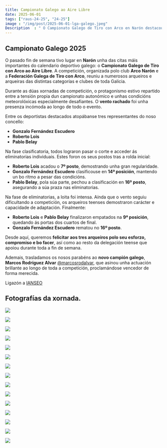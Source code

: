 ```yaml
---
title: Campionato Galego ao Aire Libre
date: 2025-06-01
tags: ["raus-24-25", "24-25"]
image : "/img/post/2025-06-01-lga-galego.jpeg"  
Description  : " O Campionato Galego de Tiro con Arco en Narón destacou polo vento e a alta competitividade. A proba reuniu a numerosos deportistas de toda Galicia. "
---
```


##  Campionato Galego  2025


O pasado fin de semana tivo lugar en **Narón** unha das citas máis importantes do calendario deportivo galego: o **Campionato Galego de Tiro con Arco ao Aire Libre**. A competición, organizada polo club **Arco Narón** e  a **Federación Galega de Tiro con Arco**, reuniu a numerosos arqueiros e arqueiras das distintas categorías e clubes de toda Galicia.

Durante as dúas xornadas de competición, o protagonismo estivo repartido entre a tensión propia dun campionato autonómico e unhas condicións meteorolóxicas especialmente desafiantes. O **vento rachado** foi unha presenza incómoda ao longo de todo o evento.

Entre os deportistas destacados atopábanse tres representantes do noso concello:
- **Gonzalo Fernández Escudero**  
- **Roberto Lois**  
- **Pablo Belay**

Na fase clasificatoria, todos lograron pasar o corte e acceder ás eliminatorias individuais. Estes foron os seus postos tras a rolda inicial:  
- **Roberto Lois** acadou o **7º posto**, demostrando unha gran regularidade.  
- **Gonzalo Fernández Escudero** clasificouse en **14ª posición**, mantendo un bo ritmo a pesar das condicións.  
- **Pablo Belay**, pola súa parte, pechou a clasificación en **16º posto**, asegurando a súa praza nas eliminatorias.

Na fase de eliminatorias, a loita foi intensa. Aínda que o vento seguiu dificultando a competición, os arqueiros teenses demostraron carácter e capacidade de adaptación. Finalmente:  
- **Roberto Lois** e **Pablo Belay** finalizaron empatados na **9ª posición**, quedando ás portas dos cuartos de final.  
- **Gonzalo Fernández Escudero** rematou no **16º posto**.


Desde aquí, queremos **felicitar aos tres arqueiros polo seu esforzo, compromiso e bo facer**, así como ao resto da delegación teense que apoiou durante toda a fin de semana.

Ademais, trasladamos os nosos parabéns ao **novo campión galego**, **Marcos Rodríguez Alvar** [@marcosrodalvar](https://www.instagram.com/marcosrodalvar), que asinou unha actuación brillante ao longo de toda a competición, proclamándose vencedor de forma merecida.




Ligazón a [IANSEO](https://www.ianseo.net/Details.php?toid=21485)



## Fotografías da xornada.

![](../2025-06-01-LGA-xor4-campGalego/00.jpeg)

![](../2025-06-01-LGA-xor4-campGalego/01.jpeg)

![](../2025-06-01-LGA-xor4-campGalego/02.jpeg)

![](../2025-06-01-LGA-xor4-campGalego/03.jpeg)

![](../2025-06-01-LGA-xor4-campGalego/04.jpeg)

![](../2025-06-01-LGA-xor4-campGalego/05.jpeg)

![](../2025-06-01-LGA-xor4-campGalego/07.jpeg)

![](../2025-06-01-LGA-xor4-campGalego/08.jpeg)

![](../2025-06-01-LGA-xor4-campGalego/09.jpeg)


![](../2025-06-01-LGA-xor4-campGalego/10.jpeg)


![](../2025-06-01-LGA-xor4-campGalego/11.jpeg)

![](../2025-06-01-LGA-xor4-campGalego/12.jpeg)


![](../2025-06-01-LGA-xor4-campGalego/13.jpeg)

![](../2025-06-01-LGA-xor4-campGalego/14.jpeg)

![](../2025-06-01-LGA-xor4-campGalego/15.jpeg)

 

